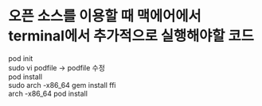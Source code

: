 # 오픈 소스를 이용할 때 맥에어에서 terminal에서 추가적으로 실행해야할 코드
pod init  
sudo vi podfile -> podfile 수정  
pod install  
sudo arch -x86_64 gem install ffi  
arch -x86_64 pod install